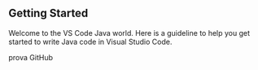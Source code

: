 ## Getting Started

Welcome to the VS Code Java world. Here is a guideline to help you get started to write Java code in Visual Studio Code.

prova GitHub


